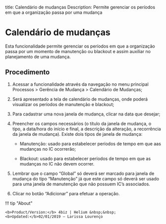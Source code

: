 title: Calendário de mudanças
Description: Permite gerenciar os períodos em que a organização passa por uma mudança
# Calendário de mudanças

Esta funcionalidade permite gerenciar os períodos em que a organização passa por um momento de manutenção ou blackout e assim auxiliar no planejamento de uma mudança.

Procedimento
------------

1.  Acessar a funcionalidade através da navegação no menu principal Processos \>
    Gerência de Mudança \> Calendário de Mudanças;

2.  Será apresentado a tela de calendário de mudanças, onde poderá visualizar os
    períodos de manutenção e blackout;

3.  Para cadastrar uma nova janela de mudança, clicar na data que desejar;

4.  Preencher os campos necessários (o título da janela de mudança, o tipo, a
    data/hora do início e final, a descrição da alteração, a recorrência da
    janela de mudança). Existe dois tipos de janela de mudança:

    -   Manutenção: usado para estabelecer períodos de tempo em que aas mudanças no
    IC ocorrerão;

    -   Blackout: usado para estabelecer períodos de tempo em que as mudanças no IC
    não devem ocorrer.

5.  Lembrar que o campo “Global” só deverá ser marcado para janela de mudança do
    tipo “Manutenção” já que este campo só deverá ser usado para uma janela de
    manutenção que não possuem IC’s associados.

6.  Clicar no botão “Adicionar” para efetuar a operação.

!!! tip "About"

    <b>Product/Version:</b> 4biz | Helium &nbsp;&nbsp;
    <b>Updated:</b>02/01/2019 – Larissa Lourenço
